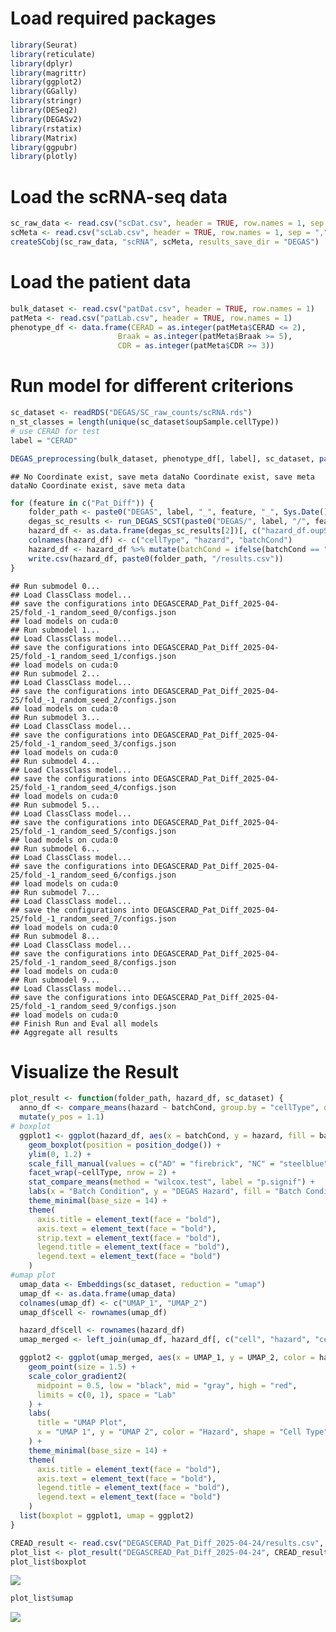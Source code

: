 # Load required packages

``` r
library(Seurat)
library(reticulate)
library(dplyr)
library(magrittr)
library(ggplot2)
library(GGally)
library(stringr)
library(DESeq2)
library(DEGASv2)
library(rstatix)
library(Matrix)
library(ggpubr)
library(plotly)
```

# Load the scRNA-seq data

``` r
sc_raw_data <- read.csv("scDat.csv", header = TRUE, row.names = 1, sep = ",")
scMeta <- read.csv("scLab.csv", header = TRUE, row.names = 1, sep = ",")
createSCobj(sc_raw_data, "scRNA", scMeta, results_save_dir = "DEGAS")
```

# Load the patient data

``` r
bulk_dataset <- read.csv("patDat.csv", header = TRUE, row.names = 1)
patMeta <- read.csv("patLab.csv", header = TRUE, row.names = 1)
phenotype_df <- data.frame(CERAD = as.integer(patMeta$CERAD <= 2), 
                        Braak = as.integer(patMeta$Braak >= 5),
                        CDR = as.integer(patMeta$CDR >= 3))
```

# Run model for different criterions

``` r
sc_dataset <- readRDS("DEGAS/SC_raw_counts/scRNA.rds")
n_st_classes = length(unique(sc_dataset$oupSample.cellType))
# use CERAD for test
label = "CERAD"

DEGAS_preprocessing(bulk_dataset, phenotype_df[, label], sc_dataset, paste0("DEGAS/", label), st_lab_list = sc_dataset@meta.data$oupSample.cellType, model_type = "categorical", diff_expr_files = c("DEGAS/SC_raw_counts/sc_diff_expr.csv"))
```

    ## No Coordinate exist, save meta dataNo Coordinate exist, save meta dataNo Coordinate exist, save meta data

``` r
for (feature in c("Pat_Diff")) {
    folder_path <- paste0("DEGAS", label, "_", feature, "_", Sys.Date())
    degas_sc_results <- run_DEGAS_SCST(paste0("DEGAS/", label, "/", feature, ".RData"), "ClassClass", "Grubman_MSBB", "cross_entropy", "Wasserstein", folder_path, tot_seeds = 10)
    hazard_df <- as.data.frame(degas_sc_results[2])[, c("hazard_df.oupSample.cellType", "hazard_df.hazard", "hazard_df.oupSample.batchCond")]
    colnames(hazard_df) <- c("cellType", "hazard", "batchCond")
    hazard_df <- hazard_df %>% mutate(batchCond = ifelse(batchCond == "AD", "AD", ifelse(batchCond == "ct", "NC", batchCond)))
    write.csv(hazard_df, paste0(folder_path, "/results.csv"))
}
```

    ## Run submodel 0...
    ## Load ClassClass model...
    ## save the configurations into DEGASCERAD_Pat_Diff_2025-04-25/fold_-1_random_seed_0/configs.json
    ## load models on cuda:0
    ## Run submodel 1...
    ## Load ClassClass model...
    ## save the configurations into DEGASCERAD_Pat_Diff_2025-04-25/fold_-1_random_seed_1/configs.json
    ## load models on cuda:0
    ## Run submodel 2...
    ## Load ClassClass model...
    ## save the configurations into DEGASCERAD_Pat_Diff_2025-04-25/fold_-1_random_seed_2/configs.json
    ## load models on cuda:0
    ## Run submodel 3...
    ## Load ClassClass model...
    ## save the configurations into DEGASCERAD_Pat_Diff_2025-04-25/fold_-1_random_seed_3/configs.json
    ## load models on cuda:0
    ## Run submodel 4...
    ## Load ClassClass model...
    ## save the configurations into DEGASCERAD_Pat_Diff_2025-04-25/fold_-1_random_seed_4/configs.json
    ## load models on cuda:0
    ## Run submodel 5...
    ## Load ClassClass model...
    ## save the configurations into DEGASCERAD_Pat_Diff_2025-04-25/fold_-1_random_seed_5/configs.json
    ## load models on cuda:0
    ## Run submodel 6...
    ## Load ClassClass model...
    ## save the configurations into DEGASCERAD_Pat_Diff_2025-04-25/fold_-1_random_seed_6/configs.json
    ## load models on cuda:0
    ## Run submodel 7...
    ## Load ClassClass model...
    ## save the configurations into DEGASCERAD_Pat_Diff_2025-04-25/fold_-1_random_seed_7/configs.json
    ## load models on cuda:0
    ## Run submodel 8...
    ## Load ClassClass model...
    ## save the configurations into DEGASCERAD_Pat_Diff_2025-04-25/fold_-1_random_seed_8/configs.json
    ## load models on cuda:0
    ## Run submodel 9...
    ## Load ClassClass model...
    ## save the configurations into DEGASCERAD_Pat_Diff_2025-04-25/fold_-1_random_seed_9/configs.json
    ## load models on cuda:0
    ## Finish Run and Eval all models
    ## Aggregate all results

# Visualize the Result

``` r
plot_result <- function(folder_path, hazard_df, sc_dataset) {
  anno_df <- compare_means(hazard ~ batchCond, group.by = "cellType", data = hazard_df) %>%
  mutate(y_pos = 1.1)
# boxplot
  ggplot1 <- ggplot(hazard_df, aes(x = batchCond, y = hazard, fill = batchCond)) + 
    geom_boxplot(position = position_dodge()) + 
    ylim(0, 1.2) + 
    scale_fill_manual(values = c("AD" = "firebrick", "NC" = "steelblue")) + 
    facet_wrap(~cellType, nrow = 2) + 
    stat_compare_means(method = "wilcox.test", label = "p.signif") +
    labs(x = "Batch Condition", y = "DEGAS Hazard", fill = "Batch Condition") + 
    theme_minimal(base_size = 14) +
    theme(
      axis.title = element_text(face = "bold"),
      axis.text = element_text(face = "bold"),
      strip.text = element_text(face = "bold"),
      legend.title = element_text(face = "bold"),
      legend.text = element_text(face = "bold")
    )
#umap plot
  umap_data <- Embeddings(sc_dataset, reduction = "umap")
  umap_df <- as.data.frame(umap_data)
  colnames(umap_df) <- c("UMAP_1", "UMAP_2")
  umap_df$cell <- rownames(umap_df)

  hazard_df$cell <- rownames(hazard_df)
  umap_merged <- left_join(umap_df, hazard_df[, c("cell", "hazard", "cellType")], by = "cell")

  ggplot2 <- ggplot(umap_merged, aes(x = UMAP_1, y = UMAP_2, color = hazard, shape = cellType)) +
    geom_point(size = 1.5) +
    scale_color_gradient2(
      midpoint = 0.5, low = "black", mid = "gray", high = "red",
      limits = c(0, 1), space = "Lab"
    ) +
    labs(
      title = "UMAP Plot",
      x = "UMAP 1", y = "UMAP 2", color = "Hazard", shape = "Cell Type"
    ) +
    theme_minimal(base_size = 14) +
    theme(
      axis.title = element_text(face = "bold"),
      axis.text = element_text(face = "bold"),
      legend.title = element_text(face = "bold"),
      legend.text = element_text(face = "bold")
    )
  list(boxplot = ggplot1, umap = ggplot2)
}
```

``` r
CREAD_result <- read.csv("DEGASCERAD_Pat_Diff_2025-04-24/results.csv", row.names = 1)
plot_list <- plot_result("DEGASCREAD_Pat_Diff_2025-04-24", CREAD_result, sc_dataset)
plot_list$boxplot
```

![](DEGAS_AD_files/figure-markdown_github/unnamed-chunk-7-1.png)

``` r
plot_list$umap
```

![](DEGAS_AD_files/figure-markdown_github/unnamed-chunk-7-2.png)

